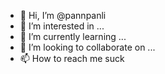 - 👋 Hi, I’m @pannpanli
- 👀 I’m interested in ...
- 🌱 I’m currently learning ...
- 💞️ I’m looking to collaborate on ...
- 📫 How to reach me suck

<!---
pannpanli/pannpanli is a ✨ special ✨ repository because its `README.md` (this file) appears on your GitHub profile.
You can click the Preview link to take a look at your changes.
--->
